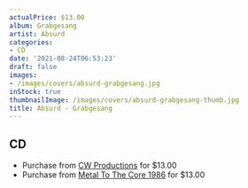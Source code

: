 ```yaml
---
actualPrice: $13.00
album: Grabgesang
artist: Absurd
categories:
- CD
date: '2021-08-24T06:53:23'
draft: false
images:
- /images/covers/absurd-grabgesang.jpg
inStock: true
thumbnailImage: /images/covers/absurd-grabgesang-thumb.jpg
title: Absurd - Grabgesang
---
```


## CD
* Purchase from [CW Productions](https://shop.cwproductions.net/products/absurd-grabgesang-cd) for $13.00
* Purchase from [Metal To The Core 1986](https://metaltothecore1986.com/shop/absurd-grabgesang-cd/) for $13.00
